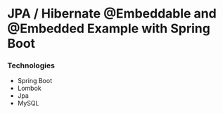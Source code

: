 # JPA / Hibernate @Embeddable and @Embedded Example with Spring Boot

### Technologies

- Spring Boot
- Lombok
- Jpa
- MySQL
